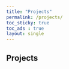 ```yaml
---
title: "Projects"
permalink: /projects/
toc_sticky: true
toc_ads : true
layout: single
---
```


## Projects
